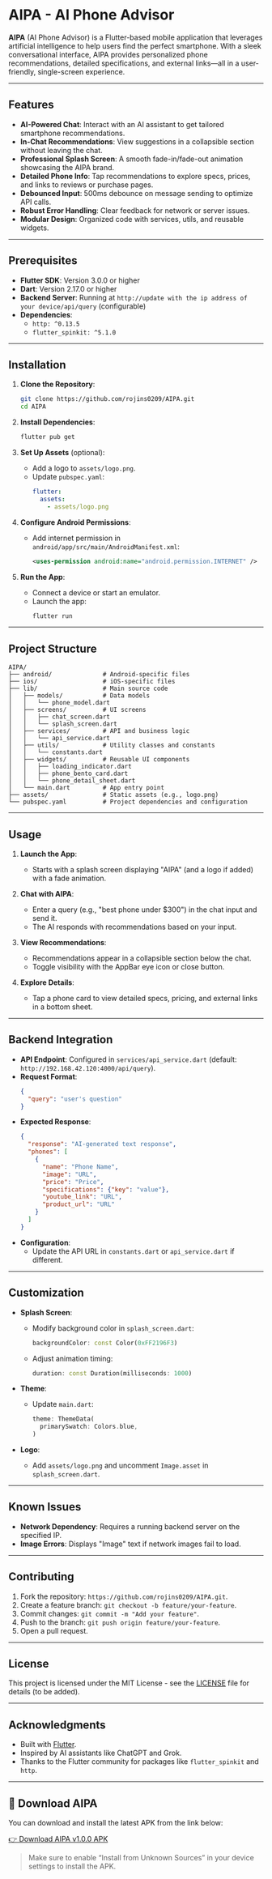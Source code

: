 # AIPA - AI Phone Advisor

**AIPA** (AI Phone Advisor) is a Flutter-based mobile application that leverages artificial intelligence to help users find the perfect smartphone. With a sleek conversational interface, AIPA provides personalized phone recommendations, detailed specifications, and external links—all in a user-friendly, single-screen experience.

---

## Features

- **AI-Powered Chat**: Interact with an AI assistant to get tailored smartphone recommendations.
- **In-Chat Recommendations**: View suggestions in a collapsible section without leaving the chat.
- **Professional Splash Screen**: A smooth fade-in/fade-out animation showcasing the AIPA brand.
- **Detailed Phone Info**: Tap recommendations to explore specs, prices, and links to reviews or purchase pages.
- **Debounced Input**: 500ms debounce on message sending to optimize API calls.
- **Robust Error Handling**: Clear feedback for network or server issues.
- **Modular Design**: Organized code with services, utils, and reusable widgets.

---


## Prerequisites

- **Flutter SDK**: Version 3.0.0 or higher
- **Dart**: Version 2.17.0 or higher
- **Backend Server**: Running at `http://update with the ip address of your device/api/query` (configurable)
- **Dependencies**:
  - `http: ^0.13.5`
  - `flutter_spinkit: ^5.1.0`

---

## Installation

1. **Clone the Repository**:
   ```bash
   git clone https://github.com/rojins0209/AIPA.git
   cd AIPA
   ```

2. **Install Dependencies**:
   ```bash
   flutter pub get
   ```

3. **Set Up Assets** (optional):
   - Add a logo to `assets/logo.png`.
   - Update `pubspec.yaml`:
     ```yaml
     flutter:
       assets:
         - assets/logo.png
     ```

4. **Configure Android Permissions**:
   - Add internet permission in `android/app/src/main/AndroidManifest.xml`:
     ```xml
     <uses-permission android:name="android.permission.INTERNET" />
     ```

5. **Run the App**:
   - Connect a device or start an emulator.
   - Launch the app:
     ```bash
     flutter run
     ```

---

## Project Structure

```
AIPA/
├── android/              # Android-specific files
├── ios/                  # iOS-specific files
├── lib/                  # Main source code
│   ├── models/           # Data models
│   │   └── phone_model.dart
│   ├── screens/          # UI screens
│   │   ├── chat_screen.dart
│   │   └── splash_screen.dart
│   ├── services/         # API and business logic
│   │   └── api_service.dart
│   ├── utils/            # Utility classes and constants
│   │   └── constants.dart
│   ├── widgets/          # Reusable UI components
│   │   ├── loading_indicator.dart
│   │   ├── phone_bento_card.dart
│   │   └── phone_detail_sheet.dart
│   └── main.dart         # App entry point
├── assets/               # Static assets (e.g., logo.png)
└── pubspec.yaml          # Project dependencies and configuration
```

---

## Usage

1. **Launch the App**:
   - Starts with a splash screen displaying "AIPA" (and a logo if added) with a fade animation.

2. **Chat with AIPA**:
   - Enter a query (e.g., "best phone under $300") in the chat input and send it.
   - The AI responds with recommendations based on your input.

3. **View Recommendations**:
   - Recommendations appear in a collapsible section below the chat.
   - Toggle visibility with the AppBar eye icon or close button.

4. **Explore Details**:
   - Tap a phone card to view detailed specs, pricing, and external links in a bottom sheet.

---

## Backend Integration

- **API Endpoint**: Configured in `services/api_service.dart` (default: `http://192.168.42.120:4000/api/query`).
- **Request Format**:
  ```json
  {
    "query": "user's question"
  }
  ```
- **Expected Response**:
  ```json
  {
    "response": "AI-generated text response",
    "phones": [
      {
        "name": "Phone Name",
        "image": "URL",
        "price": "Price",
        "specifications": {"key": "value"},
        "youtube_link": "URL",
        "product_url": "URL"
      }
    ]
  }
  ```
- **Configuration**:
  - Update the API URL in `constants.dart` or `api_service.dart` if different.

---

## Customization

- **Splash Screen**:
  - Modify background color in `splash_screen.dart`:
    ```dart
    backgroundColor: const Color(0xFF2196F3)
    ```
  - Adjust animation timing:
    ```dart
    duration: const Duration(milliseconds: 1000)
    ```

- **Theme**:
  - Update `main.dart`:
    ```dart
    theme: ThemeData(
      primarySwatch: Colors.blue,
    )
    ```

- **Logo**:
  - Add `assets/logo.png` and uncomment `Image.asset` in `splash_screen.dart`.

---

## Known Issues

- **Network Dependency**: Requires a running backend server on the specified IP.
- **Image Errors**: Displays "Image" text if network images fail to load.

---

## Contributing

1. Fork the repository: `https://github.com/rojins0209/AIPA.git`.
2. Create a feature branch: `git checkout -b feature/your-feature`.
3. Commit changes: `git commit -m "Add your feature"`.
4. Push to the branch: `git push origin feature/your-feature`.
5. Open a pull request.

---

## License

This project is licensed under the MIT License - see the [LICENSE](LICENSE) file for details (to be added).

---

## Acknowledgments

- Built with [Flutter](https://flutter.dev/).
- Inspired by AI assistants like ChatGPT and Grok.
- Thanks to the Flutter community for packages like `flutter_spinkit` and `http`.

---

## 📲 Download AIPA

You can download and install the latest APK from the link below:

[👉 Download AIPA v1.0.0 APK](https://github.com/rojins0209/AIPA/releases/latest)

> Make sure to enable “Install from Unknown Sources” in your device settings to install the APK.
